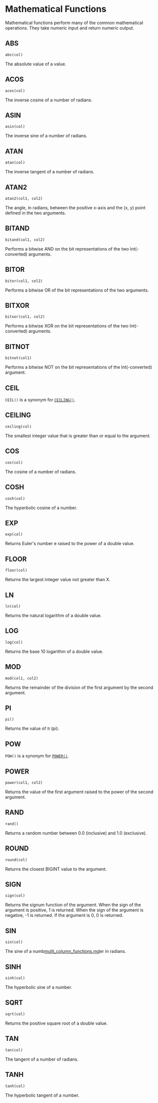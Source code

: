 # Mathematical Functions

Mathematical functions perform many of the common mathematical operations. They take numeric input and return numeric
output.

## ABS

```text
abs(col)
```

The absolute value of a value.

## ACOS

```text
acos(col)
```

The inverse cosine of a number of radians.

## ASIN

```text
asin(col)
```

The inverse sine of a number of radians.

## ATAN

```text
atan(col)
```

The inverse tangent of a number of radians.

## ATAN2

```text
atan2(col1, col2)
```

The angle, in radians, between the positive x-axis and the (x, y) point defined in the two arguments.

## BITAND

```text
bitand(col1, col2)
```

Performs a bitwise AND on the bit representations of the two Int(-converted) arguments.

## BITOR

```text
bitor(col1, col2)
```

Performs a bitwise OR of the bit representations of the two arguments.

## BITXOR

```text
bitxor(col1, col2)
```

Performs a bitwise XOR on the bit representations of the two Int(-converted) arguments.

## BITNOT

```text
bitnot(col1)
```

Performs a bitwise NOT on the bit representations of the Int(-converted) argument.

## CEIL

`CEIL()` is a synonym for [`CEILING()`](#ceiling).

## CEILING

```text
ceiling(col)
```

The smallest integer value that is greater than or equal to the argument.

## COS

```text
cos(col)
```

The cosine of a number of radians.

## COSH

```text
cosh(col)
```

The hyperbolic cosine of a number.

## EXP

```text
exp(col)
```

Returns Euler's number e raised to the power of a double value.

## FLOOR

```text
floor(col)
```

Returns the largest integer value not greater than X.

## LN

```text
ln(col)
```

Returns the natural logarithm of a double value.

## LOG

```text
log(col)
```

Returns the base 10 logarithm of a double value.

## MOD

```text
mod(col1, col2)
```

Returns the remainder of the division of the first argument by the second argument.

## PI

```text
pi()
```

Returns the value of π (pi).

## POW

`POW()` is a synonym for [`POWER()`](#power).

## POWER

```text
power(col1, col2)
```

Returns the value of the first argument raised to the power of the second argument.

## RAND

```text
rand()
```

Returns a random number between 0.0 (inclusive) and 1.0 (exclusive).

## ROUND

```text
round(col)
```

Returns the closest BIGINT value to the argument.

## SIGN

```text
sign(col)
```

Returns the signum function of the argument. When the sign of the argument is positive, 1 is returned. When the sign of
the argument is negative, -1 is returned. If the argument is 0, 0 is returned.

## SIN

```text
sin(col)
```

The sine of a numb[multi_column_functions.md](multi_column_functions.md)er in radians.

## SINH

```text
sinh(col)
```

The hyperbolic sine of a number.

## SQRT

```text
sqrt(col)
```

Returns the positive square root of a double value.

## TAN

```text
tan(col)
```

The tangent of a number of radians.

## TANH

```text
tanh(col)
```

The hyperbolic tangent of a number.
